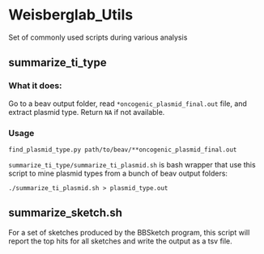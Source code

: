 # Weisberglab_Utils
Set of commonly used scripts during various analysis

## summarize_ti_type
### What it does:
Go to a beav output folder, read `*oncogenic_plasmid_final.out` file, and extract plasmid type. Return `NA` if not available.

### Usage
`find_plasmid_type.py path/to/beav/**oncogenic_plasmid_final.out`

`summarize_ti_type/summarize_ti_plasmid.sh` is bash wrapper that use this script to mine plasmid types from a bunch of beav output folders:

`./summarize_ti_plasmid.sh > plasmid_type.out`

## summarize_sketch.sh
For a set of sketches produced by the BBSketch program, this script will report the top hits for all sketches and write the output as a tsv file. 
